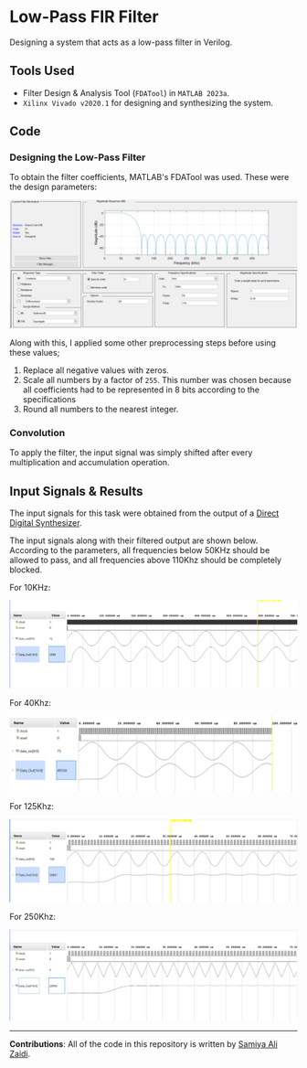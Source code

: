 # Low-Pass FIR Filter 

Designing a system that acts as a low-pass filter in Verilog.

## Tools Used
- Filter Design & Analysis Tool (``FDATool``) in ``MATLAB 2023a``.
- ``Xilinx Vivado v2020.1`` for designing and synthesizing the system.

## Code

### Designing the Low-Pass Filter 
To obtain the filter coefficients, MATLAB's FDATool was used. These were the design parameters:
<p align="center">
  <img src="results/LPF.PNG" alt="filter">
</p>

Along with this, I applied some other preprocessing steps before using these values;
  1. Replace all negative values with zeros.
  2. Scale all numbers by a factor of ``255``. This number was chosen because all coefficients had to be represented in 8 bits according to the specifications
  3. Round all numbers to the nearest integer.
     
### Convolution 
To apply the filter, the input signal was simply shifted after every multiplication and accumulation operation.

## Input Signals & Results
The input signals for this task were obtained from the output of a [Direct Digital Synthesizer](https://github.com/samiyaalizaidi/Direct-Digital-Synthesizer). 

The input signals along with their filtered output are shown below. According to the parameters, all frequencies below 50KHz should be allowed to pass, and all frequencies above 110Khz should be completely blocked.

For 10KHz:
<p align="center">
  <img src="results/wf-10khz.PNG" alt="10khz">
</p>

For 40Khz:
<p align="center">
  <img src="results/wf-40khz.PNG" alt="40khz">
</p>

For 125Khz:
<p align="center">
  <img src="results/wf-125khz.PNG" alt="125khz">
</p>

For 250Khz:
<p align="center">
  <img src="results/wf-250khz.PNG" alt="250khz">
</p>

---

**Contributions**: All of the code in this repository is written by [Samiya Ali Zaidi](https://github.com/samiyaalizaidi).
